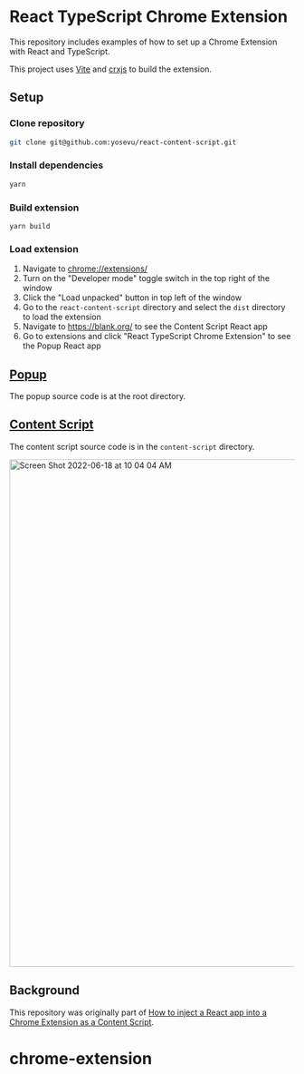 # React TypeScript Chrome Extension

This repository includes examples of how to set up a Chrome Extension with React and TypeScript.

This project uses [Vite](https://vitejs.dev/) and [crxjs](https://crxjs.dev/vite-plugin) to build the extension.

## Setup

### Clone repository
```sh
git clone git@github.com:yosevu/react-content-script.git
```

### Install dependencies

```sh
yarn
```

### Build extension

```
yarn build
```

### Load extension

1. Navigate to [chrome://extensions/](chrome://extensions/)
1. Turn on the "Developer mode" toggle switch in the top right of the window
1. Click the "Load unpacked" button in top left of the window
1. Go to the `react-content-script` directory and select the `dist` directory to load the extension
1. Navigate to https://blank.org/ to see the Content Script React app
1. Go to extensions and click "React TypeScript Chrome Extension" to see the Popup React app

## [Popup](https://developer.chrome.com/docs/extensions/mv3/user_interface/#popup)

The popup source code is at the root directory.

## [Content Script](https://developer.chrome.com/docs/extensions/mv3/content_scripts/)

The content script source code is in the `content-script` directory.

<img width="895" alt="Screen Shot 2022-06-18 at 10 04 04 AM" src="https://user-images.githubusercontent.com/16216104/174416528-6e5ad272-5faa-41d4-a717-c210ed4924b0.png">

## Background

This repository was originally part of [How to inject a React app into a Chrome Extension as a Content Script](https://medium.com/@yosevu/how-to-inject-a-react-app-into-a-chrome-extension-as-a-content-script-3a038f611067). 
# chrome-extension
